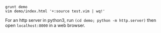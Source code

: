 ```
grunt demo
vim demo/index.html '+:source test.vim | wq!'
```

For an http server in python3, run `(cd demo; python -m http.server)` then open `localhost:8000` in a web browser.
